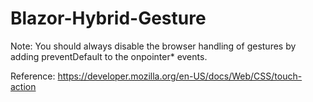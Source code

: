 # Blazor-Hybrid-Gesture

Note: You should always disable the browser handling of gestures by adding preventDefault to the onpointer* events.

Reference: https://developer.mozilla.org/en-US/docs/Web/CSS/touch-action